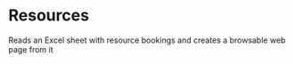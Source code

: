 Resources
=========

Reads an Excel sheet with resource bookings and creates a browsable web page from it
